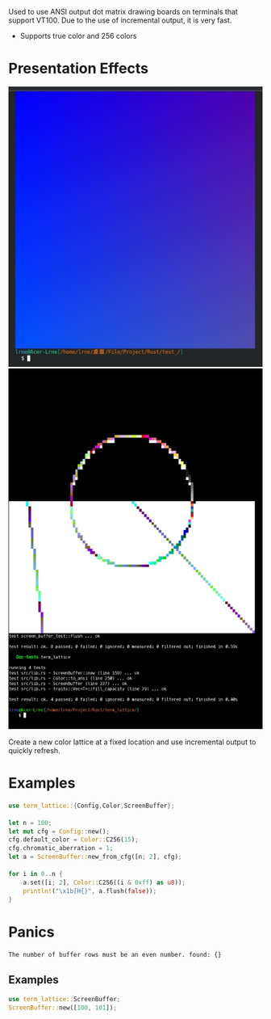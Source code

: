 Used to use ANSI output dot matrix drawing boards on terminals that support VT100. Due to the use of incremental output, it is very fast.
- Supports true color and 256 colors

# Presentation Effects
![01](https://github.com/A4-Tacks/rust-term_lattice/blob/main/Examples/Examples1.jpg)
![02](https://github.com/A4-Tacks/rust-term_lattice/blob/main/Examples/Examples2.jpg)

Create a new color lattice at a fixed location and use incremental output to quickly refresh.

# Examples
```rust
use term_lattice::{Config,Color,ScreenBuffer};

let n = 100;
let mut cfg = Config::new();
cfg.default_color = Color::C256(15);
cfg.chromatic_aberration = 1;
let a = ScreenBuffer::new_from_cfg([n; 2], cfg);

for i in 0..n {
    a.set([i; 2], Color::C256((i & 0xff) as u8));
    println!("\x1b[H{}", a.flush(false));
}
```


# Panics
`The number of buffer rows must be an even number. found: {}`
## Examples
```rust
use term_lattice::ScreenBuffer;
ScreenBuffer::new([100, 101]);
```
